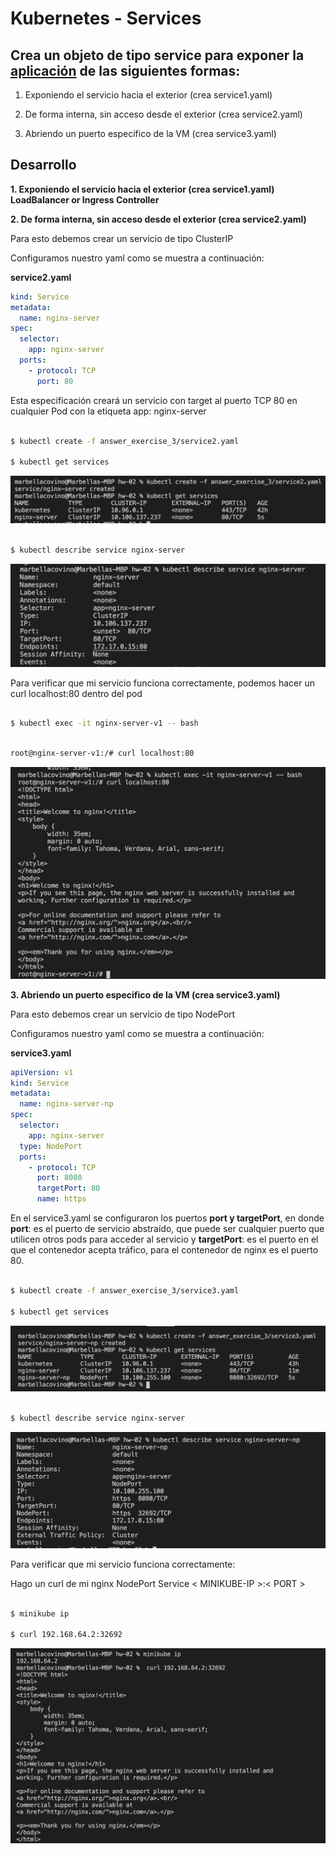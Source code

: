 # Kubernetes - Services
## Crea un objeto de tipo service para exponer la [aplicación](https://github.com/marbellacovino/kube-exercises/tree/main/hw-02/answer_exercise_2) de las siguientes formas:

1. Exponiendo el servicio hacia el exterior (crea service1.yaml)

2. De forma interna, sin acceso desde el exterior (crea service2.yaml)

3. Abriendo un puerto especifico de la VM (crea service3.yaml)

## Desarrollo

**1. Exponiendo el servicio hacia el exterior (crea service1.yaml) LoadBalancer or Ingress Controller**

**2. De forma interna, sin acceso desde el exterior (crea service2.yaml)**

Para esto debemos crear un servicio de tipo ClusterIP

Configuramos nuestro yaml como se muestra a continuación:

**service2.yaml**

```yaml
kind: Service
metadata:
  name: nginx-server
spec:
  selector:
    app: nginx-server
  ports:
    - protocol: TCP
      port: 80 
```

Esta especificación creará un servicio con target al puerto TCP 80 en cualquier Pod con la etiqueta app: nginx-server

```sh

$ kubectl create -f answer_exercise_3/service2.yaml  

$ kubectl get services

```
![Alt text](https://github.com/marbellacovino/kube-exercises/blob/main/hw-02/images/services2.0.png  "ClusterIP Service")

```sh

$ kubectl describe service nginx-server

```

![Alt text](https://github.com/marbellacovino/kube-exercises/blob/main/hw-02/images/services2.1.png  "ClusterIP Service")

Para verificar que mi servicio funciona correctamente, podemos hacer un curl localhost:80 dentro del pod 

```sh

$ kubectl exec -it nginx-server-v1 -- bash

```
```sh

root@nginx-server-v1:/# curl localhost:80

```

![Alt text](https://github.com/marbellacovino/kube-exercises/blob/main/hw-02/images/services2.2.png  "ClusterIP Service")

**3. Abriendo un puerto especifico de la VM (crea service3.yaml)**

Para esto debemos crear un servicio de tipo NodePort

Configuramos nuestro yaml como se muestra a continuación:

**service3.yaml**

```yaml
apiVersion: v1
kind: Service
metadata:
  name: nginx-server-np
spec:
  selector:
    app: nginx-server
  type: NodePort
  ports:
    - protocol: TCP
      port: 8080
      targetPort: 80
      name: https
```

En el service3.yaml se configuraron los puertos **port y targetPort**, en donde **port**: es el puerto de servicio abstraído, que puede ser cualquier puerto que utilicen otros pods para acceder al servicio y **targetPort**: es el puerto en el que el contenedor acepta tráfico, para el contenedor de nginx es el puerto 80.

```sh

$ kubectl create -f answer_exercise_3/service3.yaml  

$ kubectl get services

```
![Alt text](https://github.com/marbellacovino/kube-exercises/blob/main/hw-02/images/services3.1.png  "NodePort Service 1")

```sh

$ kubectl describe service nginx-server

```

![Alt text](https://github.com/marbellacovino/kube-exercises/blob/main/hw-02/images/services3.2.png  "NodePort Service 2")

Para verificar que mi servicio funciona correctamente:

Hago un curl de mi nginx NodePort Service < MINIKUBE-IP >:< PORT >

```sh

$ minikube ip

$ curl 192.168.64.2:32692

```


![Alt text](https://github.com/marbellacovino/kube-exercises/blob/main/hw-02/images/services3.3.png  "NodePort Service 3")